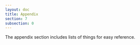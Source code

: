 ```yaml
---
layout: doc
title: Appendix
section: 7
subsection: 0
---
```

The appendix section includes lists of things for easy reference.
